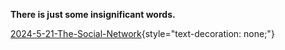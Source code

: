 **There is just some insignificant words.**

[2024-5-21-The-Social-Network](./_posts/2024-5-21-The-Social-Network.md){style="text-decoration: none;"}
